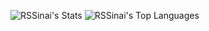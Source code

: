 ![RSSinai's Stats](https://github-readme-stats.vercel.app/api?username=RSSinai&theme=tokyonight&show_icons=true&hide_border=true&count_private=true)
![RSSinai's Top Languages](https://github-readme-stats.vercel.app/api/top-langs/?username=RSSinai&theme=vue-dark&show_icons=true&hide_border=true&layout=compact)
